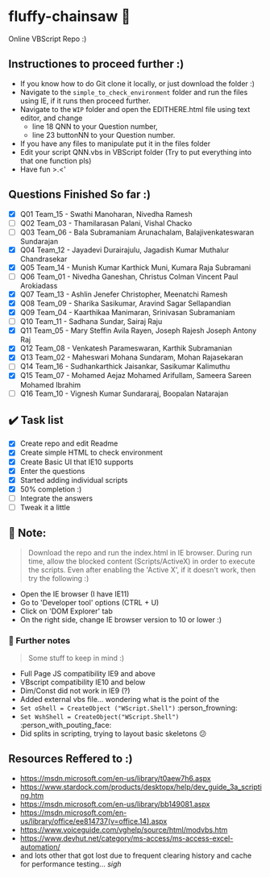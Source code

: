 # fluffy-chainsaw :see_no_evil: 
Online VBScript Repo :)

## Instructiones to proceed further :)
* If you know how to do Git clone it locally, or just download the folder :)
* Navigate to the `simple_to_check_environment` folder and run the files using IE, if it runs then proceed further.
* Navigate to the `WIP` folder and open the EDITHERE.html file using text editor, and change 
	* line 18 QNN to your Question number, 
	* line 23 buttonNN to your Question number.
* If you have any files to manipulate put it in the files folder
* Edit your script QNN.vbs in VBScript folder (Try to put everything into that one function pls)
* Have fun >.<'

## Questions Finished So far :)

- [X] Q01 Team_15 - Swathi Manoharan, Nivedha Ramesh
- [ ] Q02 Team_03 - Thamilarasan Palani, Vishal Chacko
- [ ] Q03 Team_06 - Bala Subramaniam Arunachalam, Balajivenkateswaran Sundarajan
- [X] Q04 Team_12 - Jayadevi Durairajulu, Jagadish Kumar Muthalur Chandrasekar
- [X] Q05 Team_14 - Munish Kumar Karthick Muni, Kumara Raja Subramani
- [ ] Q06 Team_01 - Nivedha Ganeshan, Christus Colman Vincent Paul Arokiadass
- [X] Q07 Team_13 - Ashlin Jenefer Christopher, Meenatchi Ramesh
- [X] Q08 Team_09 - Sharika Sasikumar, Aravind Sagar Sellapandian
- [X] Q09 Team_04 - Kaarthikaa Manimaran, Srinivasan Subramaniam
- [ ] Q10 Team_11 - Sadhana Sundar, Sairaj Raju
- [X] Q11 Team_05 - Mary Steffin Avila Rayen, Joseph Rajesh Joseph Antony Raj
- [X] Q12 Team_08 - Venkatesh Parameswaran, Karthik Subramanian
- [X] Q13 Team_02 - Maheswari Mohana Sundaram, Mohan Rajasekaran
- [ ] Q14 Team_16 - Sudhankarthick Jaisankar, Sasikumar Kalimuthu
- [X] Q15 Team_07 - Mohamed Aejaz Mohamed Arifullam, Sameera Sareen Mohamed Ibrahim
- [ ] Q16 Team_10 - Vignesh Kumar Sundararaj, Boopalan Natarajan

## :heavy_check_mark: Task list  

- [x] Create repo and edit Readme
- [x] Create simple HTML to check environment
- [x] Create Basic UI that IE10 supports
- [x] Enter the questions
- [x] Started adding individual scripts
- [X] 50% completion :)
- [ ] Integrate the answers
- [ ] Tweak it a little

## :pushpin: Note: 
> Download the repo and run the index.html in IE browser.
During run time, allow the blocked content (Scripts/ActiveX) in order to execute the scripts. Even after enabling the 'Active X', if it doesn't work, then try the following :)

* Open the IE browser (I have IE11)
* Go to 'Developer tool' options (CTRL + U)
* Click on 'DOM Explorer' tab
* On the right side, change IE browser version to 10 or lower :)

### :paperclip: Further notes 
> Some stuff to keep in mind :)
* Full Page JS compatibility IE9 and above
* VBscript compatibility IE10 and below
* Dim/Const did not work in IE9 (?)
* Added external vbs file... wondering what is the point of the 
* `Set oShell = CreateObject ("WScript.Shell")` :person_frowning:
* `Set WshShell = CreateObject("WScript.Shell")` :person_with_pouting_face:
* Did splits in scripting, trying to layout basic skeletons :confused:

## Resources Reffered to :)
* https://msdn.microsoft.com/en-us/library/t0aew7h6.aspx
* https://www.stardock.com/products/desktopx/help/dev_guide_3a_scripting.htm
* https://msdn.microsoft.com/en-us/library/bb149081.aspx
* https://msdn.microsoft.com/en-us/library/office/ee814737(v=office.14).aspx
* https://www.voiceguide.com/vghelp/source/html/modvbs.htm
* https://www.devhut.net/category/ms-access/ms-access-excel-automation/
* and lots other that got lost due to frequent clearing history and cache for performance testing... *sigh*